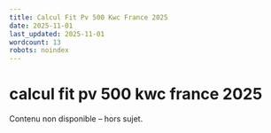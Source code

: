 ```yaml
---
title: Calcul Fit Pv 500 Kwc France 2025
date: 2025-11-01
last_updated: 2025-11-01
wordcount: 13
robots: noindex
---
```


# calcul fit pv 500 kwc france 2025

Contenu non disponible – hors sujet.